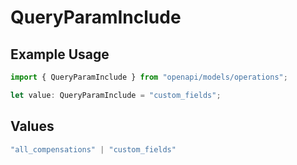 # QueryParamInclude

## Example Usage

```typescript
import { QueryParamInclude } from "openapi/models/operations";

let value: QueryParamInclude = "custom_fields";
```

## Values

```typescript
"all_compensations" | "custom_fields"
```